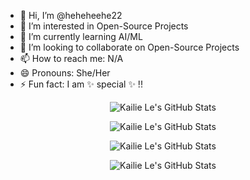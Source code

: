 - 👋 Hi, I’m @heheheehe22
- 👀 I’m interested in Open-Source Projects
- 🌱 I’m currently learning AI/ML
- 💞️ I’m looking to collaborate on Open-Source Projects
- 📫 How to reach me: N/A
- 😄 Pronouns: She/Her
- ⚡ Fun fact: I am ✨ special ✨ !!

<p align="center">
    <img src="https://github-readme-streak-stats.herokuapp.com/?user=heheheehe22&theme=radical" alt="Kailie Le's GitHub Stats" />
</p>
<p align="center">
    <img src="https://github-profile-trophy.vercel.app/?username=heheheehe22&theme=radical&column=3&row=1&margin-w=15&margin-h=15" alt="Kailie Le's GitHub Stats" />
</p>
<p align="center">
    <img src="https://github-readme-stats.vercel.app/api?username=heheheehe22&show_icons=true&theme=radical" alt="Kailie Le's GitHub Stats" />
</p>
<p align="center">
    <img src="https://github-contribution-stats.vercel.app/api/?username=heheheehe22&theme=radical&layout=compact" alt="Kailie Le's GitHub Stats" />
</p>
